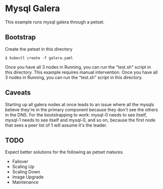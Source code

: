 # Mysql Galera

This example runs mysql galera through a petset.

## Bootstrap

Create the petset in this directory
```
$ kubectl create -f galera.yaml
```

Once you have all 3 nodes in Running, you can run the "test.sh" script in this directory.
This example requires manual intervention.
Once you have all 3 nodes in Running, you can run the "test.sh" script in this directory.

## Caveats

Starting up all galera nodes at once leads to an issue where all the mysqls
believe they're in the primary component because they don't see the others in
the DNS. For the bootstrapping to work: mysql-0 needs to see itself, mysql-1
needs to see itself and mysql-0, and so on, because the first node that sees
a peer list of 1 will assume it's the leader.

## TODO

Expect better solutions for the following as petset matures.

* Failover
* Scaling Up
* Scaling Down
* Image Upgrade
* Maintenance

